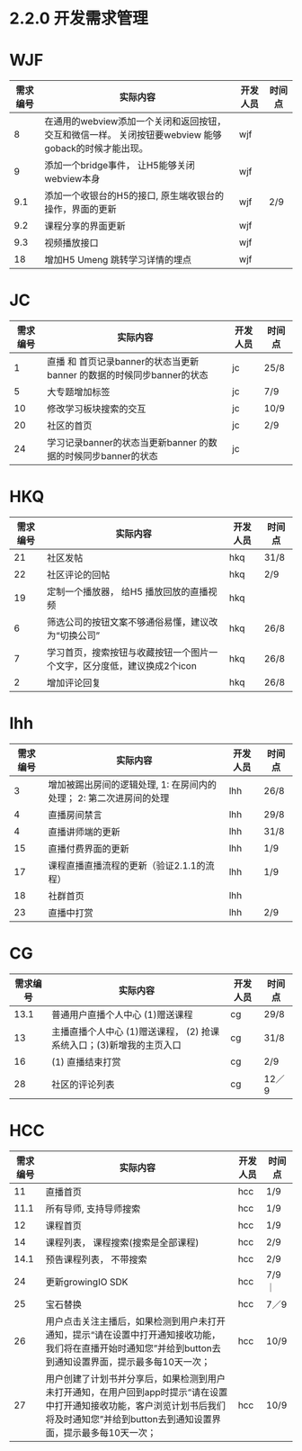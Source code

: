 # 2.2.0 开发需求管理

# WJF
| 需求编号 | 实际内容 | 开发人员 | 时间点 
|------|---------------------------------------------------------------------------|----------------------------------------------------|--------|
| 8 | 在通用的webview添加一个关闭和返回按钮， 交互和微信一样。 关闭按钮要webview 能够goback的时候才能出现。 | wjf |
| 9 | 添加一个bridge事件， 让H5能够关闭webview本身 | wjf |
| 9.1 | 添加一个收银台的H5的接口, 原生端收银台的操作，界面的更新 | wjf | 2/9 |
| 9.2 | 课程分享的界面更新 | wjf |  |
| 9.3 | 视频播放接口 | wjf |
| 18 | 增加H5 Umeng 跳转学习详情的埋点 | wjf |

# JC
| 需求编号 | 实际内容 | 开发人员 | 时间点 
|------|---------------------------------------------------------------------------|----------------------------------------------------|--------|
| 1 | 直播 和 首页记录banner的状态当更新banner 的数据的时候同步banner的状态 | jc | 25/8 |
| 5 | 大专题增加标签 | jc | 7/9 |
| 10 | 修改学习板块搜索的交互 | jc | 10/9 |
| 20 | 社区的首页 | jc | 2/9 |
| 24 | 学习记录banner的状态当更新banner 的数据的时候同步banner的状态 | jc | |


# HKQ
| 需求编号 | 实际内容 | 开发人员 | 时间点 
|------|---------------------------------------------------------------------------|----------------------------------------------------|--------|
| 21 | 社区发帖 | hkq | 31/8 |
| 22 | 社区评论的回帖 | hkq | 2/9 |
| 19 | 定制一个播放器， 给H5 播放回放的直播视频 | hkq |
| 6 | 筛选公司的按钮文案不够通俗易懂，建议改为“切换公司”  | hkq | 26/8 |
| 7 | 学习首页，搜索按钮与收藏按钮一个图片一个文字，区分度低，建议换成2个icon | hkq | 26/8 |
| 2 | 增加评论回复 | hkq | 26/8|

# lhh
| 需求编号 | 实际内容 | 开发人员 | 时间点 
|------|---------------------------------------------------------------------------|----------------------------------------------------|--------|
| 3 | 增加被踢出房间的逻辑处理, 1: 在房间内的处理； 2: 第二次进房间的处理 | lhh | 26/8|
| 4 | 直播房间禁言 | lhh | 29/8|
| 4 | 直播讲师端的更新 | lhh | 31/8 |
| 15 | 直播付费界面的更新 | lhh | 1/9 |
| 17 | 课程直播直播流程的更新（验证2.1.1的流程） | lhh | 1/9|
| 18 | 社群首页 | lhh |
| 23 | 直播中打赏 | lhh | 2/9|


# CG
| 需求编号 | 实际内容 | 开发人员 | 时间点 
|------|---------------------------------------------------------------------------|----------------------------------------------------|--------|
| 13.1 | 普通用户直播个人中心 (1)赠送课程 | cg | 29/8 |
| 13 | 主播直播个人中心 (1)赠送课程， (2) 抢课系统入口；(3)新增我的主页入口 | cg | 31/8|
| 16 |(1) 直播结束打赏  | cg | 2/9 |
| 28 | 社区的评论列表 | cg | 12／9  |


# HCC
| 需求编号 | 实际内容 | 开发人员 | 时间点 
|------|---------------------------------------------------------------------------|----------------------------------------------------|--------|
| 11 | 直播首页 | hcc | 1/9 |
| 11.1 | 所有导师, 支持导师搜索 | hcc | 1/9 |
| 12 | 课程首页 | hcc | 1/9 |
| 14 | 课程列表， 课程搜索(搜索是全部课程) | hcc | 2/9|
| 14.1 | 预告课程列表， 不带搜索 | hcc | 2/9 |
| 24 | 更新growingIO SDK | hcc | 7/9｜
| 25 | 宝石替换 | hcc | 7／9 |
| 26 | 用户点击关注主播后，如果检测到用户未打开通知，提示“请在设置中打开通知接收功能，我们将在直播开始时通知您”并给到button去到通知设置界面，提示最多每10天一次；| hcc | 10/9 |
| 27 | 用户创建了计划书并分享后，如果检测到用户未打开通知，在用户回到app时提示“请在设置中打开通知接收功能，客户浏览计划书后我们将及时通知您”并给到button去到通知设置界面，提示最多每10天一次；| hcc | 10/9 |




